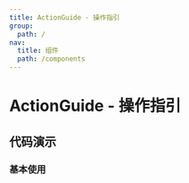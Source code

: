 ```yaml
---
title: ActionGuide - 操作指引
group:
  path: /
nav:
  title: 组件
  path: /components
---
```


# ActionGuide - 操作指引

## 代码演示

### 基本使用

<code src="./demos/basic.tsx" height="500px" iframe="665px" title="基本使用" desc="基本使用"/>
